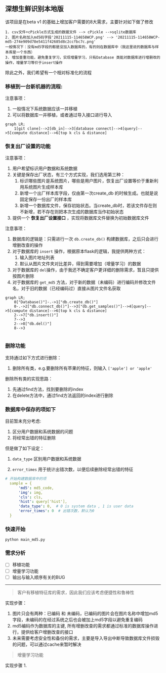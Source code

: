 ## 深想生鲜识别本地版
该项目是在beta v1 的基础上增加客户需要的8大需求，主要针对如下做了修改
```
1. csv文件+cPickle方式生成的数据文件 --> cPickle -->sqlite数据库
2. 图片名称加入md5码字段'20211115-114658WCP.png' --> '20211115-114658WCP-md5-274e909d78e5411f42685d8c2ccfbc7c.png'
一般情况下：没有md5字段的都是没加入数据库的，有的则在数据库中（我这里说的数据库与样本库是一个东西）
3. 增加查重功能，避免重复学习，实现增量学习，只有Database 类能对数据库进行增删改的操作，增量学习等价于insert操作
```

除此之外，我们希望有一个相对标准化的流程

### **移植到一台新机器的流程:**

注意事项：
1. 一般情况下系统数据应该一并移植
2. 可以将数据库一并移植，或者通过导入接口进行导入


```mermaid
graph LR;
    1[git clone]-->2[db_in]-->3[database connect]-->4[query]-->5[compute distance]-->6[top k cls & distance]
```


### **恢复出厂设置的功能**

注意事项：
1. 用户希望标识用户数据和系统数据
2. 关键是保存出厂状态，有三个方式实现，我们选用第三种：
   1. 标识哪些图片是系统图片，哪些是用户图片，恢复出厂设置等价于重新利用系统图片生成样本库
   2. 新增一个出厂样本库字段，仅由第一次create_db 的时候生成。也就是说固定保存一份出厂的样本库
   3. 新增一个数据库文件，保存初始状态。当create_db时，若该文件存在则不新增，若不存在则把本次生成的数据库当作初始状态
3. 提供一个 **恢复出厂设置接口** ，实现将数据库文件替换为初始数据库文件



注意事项：
1. 数据库的逻辑是：只需进行一次 ```db.create_db()``` 构建数据库，之后只会进行增删改查的操作
2. 对于数据库的 ```insert``` 操作，根据原本flask的逻辑，我提供两种方式：
   1. 输入图片地址列表
   2. 默认从图片文件夹对比差异，得到需要增加（增量学习）的数据
3. 对于数据库的 ```del```操作，由于我还不确定客户更详细的删除需求，暂且只提供按图片删除
4. 对于数据库的 ```get_md5``` 方法，对于新的数据（未编码）进行编码并修改文件名，对于旧的数据（已经编码过）直接从图片文件名获取


```mermaid
graph LR;
    0["Database()"]-.->1["db.create_db()"]
    0-.->2["db.connect_db()"]-->3["db.get_samples()"]-->4[query]-->5[compute distance]-->6[top k cls & distance]
    2-->7["db.insert()"]
    7-->3
    2-->8["db.del()"]
    8-->3
    
```
### **删除功能**

支持通过如下方式进行删除：
1. 删除所有类，e.g.要删除所有苹果的特征，则输入 ```['apple'] or 'apple' ``` 

删除所有类的实现思路：
1. 先通过find方法，找到要删除的index
2. 在delete方法中，通过find方法返回的index进行删除

### **数据库中保存的项如下**

目前暂未充分考虑:
1. 区分用户数据和系统数据的问题
2. 将经常出错的特征删除

但是做了如下设定：
 1. ```data_type``` 区别用户数据和系统数据

 2. ```error_times``` 用于统计出错次数，以便后续删除经常出错的特征


```yaml
# 开始构建数据库中的项
  sample = {
      'md5': md5_code,
      'img': img,
      'cls': cls,
      'hist': query['hist'],
      'data_type': 0,  # 0 is system data , 1 is user data
      'error_times': 0  # 出错次数，默认为0
  }
```



### 快速开始


```python main_md5.py```

### 需求分析

- [ ] 移植功能
- [ ] 增量学习功能
- [ ] 输出与输入顺序有关的BUG

---

>客户有移植特征库的需求，因此我们应该考虑便捷性和鲁棒性

实现步骤：
1. 图片只会有两种：已编码 和 未编码，已编码的图片会在图片名称中增加md5字段，未编码的在经过系统之后也会被加上md5字段以避免重复编码
2. md5编码作为数据库的主键, 所有增删改查的需求都通过标准的数据库操作进行，提供给客户增删改查的接口
3. 未来需要考虑安全性和备份的需求，主要是导入导出中断导致数据库文件损毁的问题，可以通过cache来暂时解决

> 增量学习功能

实现步骤
1. 





